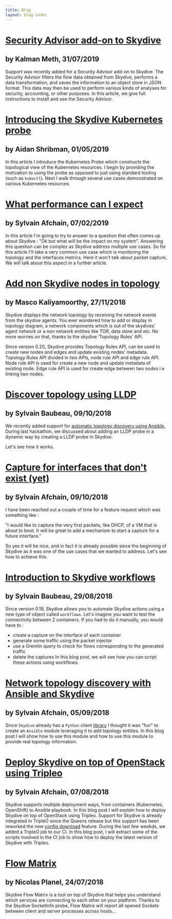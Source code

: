 ```yaml
---
title: Blog
layout: blog-index
---
```


# [Security Advisor add-on to Skydive](/blog/secadvisor.html)
## by Kalman Meth, 31/07/2019

Support was recently added for a Security Advisor add-on to Skydive.
The Security Advisor filters the flow data obtained from Skydive, performs a data transformation, and saves the information to an object store in JSON format. This data may then be used to perform various kinds of analyses for security, accounting, or other purposes.
In this article, we give full instructions to install and use the Security Advisor.

# [Introducing the Skydive Kubernetes probe](/blog/k8s-probe.html)
## by Aidan Shribman, 01/05/2019

In this article I introduce the Kubernetes Probe which constructs the
topological view of the Kubernetes resources. I begin by providing the
motivation to using the probe as opposed to just using standard
tooling (such as `kubectl`). Next I walk through several use cases
demonstrated on various Kubernetes resources.

# [ What performance can I expect](/blog/performance-1.html)
## by Sylvain Afchain, 07/02/2019

In this article I'm going to try to answer to a question that often comes up about Skydive : "Ok but what will be the impact on my system". Answering this question can be complex as Skydive address multiple use cases. So for this article I'll take a very common use case which is
monitoring the topology and the interfaces metrics. Here it won't talk about packet capture, We will talk about this aspect in a further article.

# [Add non Skydive nodes in topology](/blog/topology-rules.html)
## by Masco Kaliyamoorthy, 27/11/2018

Skydive displays the network topology by receiving the network events from the skydive agents. You ever wondered how to add or display in topology diagram, a network components which is out of the skydives’ agent network or a non network entities like TOR, data store and etc. No more worries on that, thanks to the skydive ‘Topology Rules’ API.

Since version 0.20, Skydive provides Topology Rules API, can be used to create new nodes and edges and update existing nodes’ metadata. Topology Rules API divided in two APIs, node rule API and edge rule API. Node rule API is used for create a new node and update metadata of existing node. Edge rule API is used for create edge between two nodes i.e linking two nodes.

# [Discover topology using LLDP](/blog/lldp-probe.html)
## by Sylvain Baubeau, 09/10/2018

We recently added support for [automatic topology discovery using Ansible.](/blog/ansible-library)
During last hackathon, we discussed about adding an LLDP probe in a dynamic way by creating
a LLDP probe in Skydive.

Let's see how it works.

# [Capture for interfaces that don't exist (yet)](/blog/capture-future-intf.html)
## by Sylvain Afchain, 09/10/2018

I have been reached out a couple of time for a feature request which was something like :

"I would like to capture the very first packets, like DHCP, of a VM that is about to boot. It will be great to add a mechanism to start a capture for a future interface."

So yes it will be nice, and in fact it is already possible since the beginning of Skydive as it was one of the use cases that we wanted to address. Let's see how to achieve this.

# [Introduction to Skydive workflows](/blog/introduction-to-workflows.html)
## by Sylvain Baubeau, 29/08/2018

Since version 0.19, Skydive allows you to automate Skydive actions using a new type of object called `workflows`.
Let's imagine you want to test the connectivity between 2 containers. If you had to do it manually, you would have to :
- create a capture on the interface of each container
- generate some traffic using the packet injector
- use a Gremlin query to check for flows corresponding to the generated traffic
- delete the captures
In this blog post, we will see how you can script these actions using workflows.


# [Network topology discovery with Ansible and Skydive](/blog/ansible-library.html)
## by Sylvain Afchain, 05/09/2018

Since `Skydive` already has a `Python` client [library](/documentation/api-python) I thought it was "fun" to create an `Ansible` module leveraging it to add topology entities. In this blog post I will show how to use this module and how to use this module to provide real topology information.


# [Deploy Skydive on top of OpenStack using Tripleo](/blog/tripleo.html)
## by Sylvain Afchain, 07/08/2018

Skydive supports multiple deployment ways, from containers (Kubernetes, OpenShift) to Ansible playbook. In this blog post I will explain how to
deploy Skydive on top of OpenStack using Tripleo. Support for Skydive is already integrated in TripleO since the Queens release but this support has been reworked the new [config download](https://docs.openstack.org/tripleo-docs/latest/install/advanced_deployment/ansible_config_download.html) feature.
During the last few weekds, we added a TripleO job to our CI. In this blog post, I will extract some of the scripts involved in the CI job to show how to deploy the latest version of Skydive with Tripleo.


# [Flow Matrix](/blog/flow-matrix.html)
## by Nicolas Planel, 24/07/2018

Skydive Flow Matrix is a tool on top of Skydive that helps you understand which services are connecting to each other on your platform. Thanks to the Skydive SocketInfo probe, Flow Matrix will report all opened Sockets between client and server processes across hosts...
